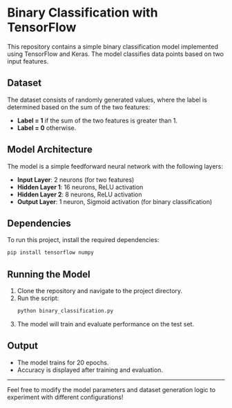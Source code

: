 # Binary Classification with TensorFlow

This repository contains a simple binary classification model implemented using TensorFlow and Keras. The model classifies data points based on two input features.

## Dataset
The dataset consists of randomly generated values, where the label is determined based on the sum of the two features:
- **Label = 1** if the sum of the two features is greater than 1.
- **Label = 0** otherwise.

## Model Architecture
The model is a simple feedforward neural network with the following layers:
- **Input Layer**: 2 neurons (for two features)
- **Hidden Layer 1**: 16 neurons, ReLU activation
- **Hidden Layer 2**: 8 neurons, ReLU activation
- **Output Layer**: 1 neuron, Sigmoid activation (for binary classification)

## Dependencies
To run this project, install the required dependencies:
```sh
pip install tensorflow numpy
```

## Running the Model
1. Clone the repository and navigate to the project directory.
2. Run the script:
   ```sh
   python binary_classification.py
   ```
3. The model will train and evaluate performance on the test set.

## Output
- The model trains for 20 epochs.
- Accuracy is displayed after training and evaluation.


---
Feel free to modify the model parameters and dataset generation logic to experiment with different configurations!
